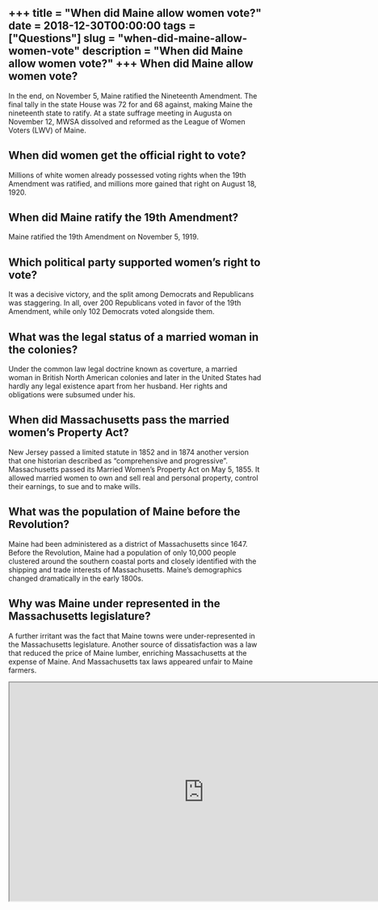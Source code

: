 +++
title = "When did Maine allow women vote?"
date = 2018-12-30T00:00:00
tags = ["Questions"]
slug = "when-did-maine-allow-women-vote"
description = "When did Maine allow women vote?"
+++
When did Maine allow women vote?
--------------------------------

In the end, on November 5, Maine ratified the Nineteenth Amendment. The final tally in the state House was 72 for and 68 against, making Maine the nineteenth state to ratify. At a state suffrage meeting in Augusta on November 12, MWSA dissolved and reformed as the League of Women Voters (LWV) of Maine.

When did women get the official right to vote?
----------------------------------------------

Millions of white women already possessed voting rights when the 19th Amendment was ratified, and millions more gained that right on August 18, 1920.

When did Maine ratify the 19th Amendment?
-----------------------------------------

Maine ratified the 19th Amendment on November 5, 1919.

Which political party supported women’s right to vote?
------------------------------------------------------

It was a decisive victory, and the split among Democrats and Republicans was staggering. In all, over 200 Republicans voted in favor of the 19th Amendment, while only 102 Democrats voted alongside them.

What was the legal status of a married woman in the colonies?
-------------------------------------------------------------

Under the common law legal doctrine known as coverture, a married woman in British North American colonies and later in the United States had hardly any legal existence apart from her husband. Her rights and obligations were subsumed under his.

When did Massachusetts pass the married women’s Property Act?
-------------------------------------------------------------

New Jersey passed a limited statute in 1852 and in 1874 another version that one historian described as “comprehensive and progressive”. Massachusetts passed its Married Women’s Property Act on May 5, 1855. It allowed married women to own and sell real and personal property, control their earnings, to sue and to make wills.

What was the population of Maine before the Revolution?
-------------------------------------------------------

Maine had been administered as a district of Massachusetts since 1647. Before the Revolution, Maine had a population of only 10,000 people clustered around the southern coastal ports and closely identified with the shipping and trade interests of Massachusetts. Maine’s demographics changed dramatically in the early 1800s.

Why was Maine under represented in the Massachusetts legislature?
-----------------------------------------------------------------

A further irritant was the fact that Maine towns were under-represented in the Massachusetts legislature. Another source of dissatisfaction was a law that reduced the price of Maine lumber, enriching Massachusetts at the expense of Maine. And Massachusetts tax laws appeared unfair to Maine farmers.

<iframe allow="accelerometer; autoplay; clipboard-write; encrypted-media; gyroscope; picture-in-picture" allowfullscreen="" class="__youtube_prefs__  epyt-is-override  no-lazyload" data-no-lazy="1" data-origheight="433" data-origwidth="770" data-skipgform_ajax_framebjll="" height="433" id="_ytid_72670" loading="lazy" src="https://www.youtube.com/embed/fM1czS_VYDI?enablejsapi=1&autoplay=0&cc_load_policy=0&cc_lang_pref=&iv_load_policy=1&loop=0&modestbranding=0&rel=1&fs=1&playsinline=0&autohide=2&theme=dark&color=red&controls=1&" title="YouTube player" width="770"></iframe>